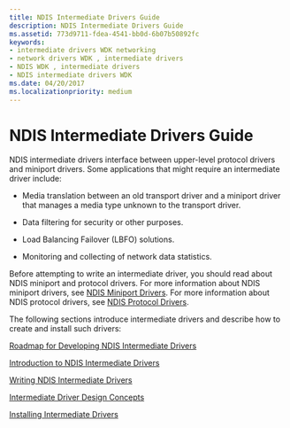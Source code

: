 ```yaml
---
title: NDIS Intermediate Drivers Guide
description: NDIS Intermediate Drivers Guide
ms.assetid: 773d9711-fdea-4541-bb0d-6b07b50892fc
keywords:
- intermediate drivers WDK networking
- network drivers WDK , intermediate drivers
- NDIS WDK , intermediate drivers
- NDIS intermediate drivers WDK
ms.date: 04/20/2017
ms.localizationpriority: medium
---
```


# NDIS Intermediate Drivers Guide

NDIS intermediate drivers interface between upper-level protocol drivers and miniport drivers. Some applications that might require an intermediate driver include:

-   Media translation between an old transport driver and a miniport driver that manages a media type unknown to the transport driver.

-   Data filtering for security or other purposes.

-   Load Balancing Failover (LBFO) solutions.

-   Monitoring and collecting of network data statistics.

Before attempting to write an intermediate driver, you should read about NDIS miniport and protocol drivers. For more information about NDIS miniport drivers, see [NDIS Miniport Drivers](ndis-miniport-drivers.md). For more information about NDIS protocol drivers, see [NDIS Protocol Drivers](ndis-protocol-drivers.md).

The following sections introduce intermediate drivers and describe how to create and install such drivers:

[Roadmap for Developing NDIS Intermediate Drivers](roadmap-for-developing-ndis-intermediate-drivers.md)

[Introduction to NDIS Intermediate Drivers](introduction-to-ndis-intermediate-drivers.md)

[Writing NDIS Intermediate Drivers](writing-ndis-intermediate-drivers.md)

[Intermediate Driver Design Concepts](intermediate-driver-design-concepts.md)

[Installing Intermediate Drivers](installing-an-intermediate-driver.md)

 

 





